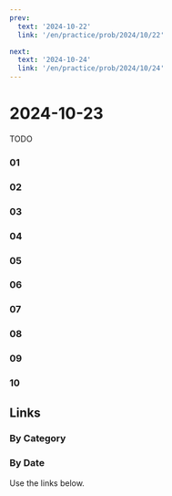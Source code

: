 ```yaml
---
prev:
  text: '2024-10-22'
  link: '/en/practice/prob/2024/10/22'

next:
  text: '2024-10-24'
  link: '/en/practice/prob/2024/10/24'
---
```


# 2024-10-23

TODO

### 01

### 02

### 03

### 04

### 05

### 06

### 07

### 08

### 09

### 10

## Links

[<Badge type="tip" text="Check Solution"/>](/en/learning/prob/2024/10/23)

### By Category

[<Badge type="tip" text="<--"/>](/en/practice/prob/2024/10/20)
[<Badge type="tip" text="Calendar"/>](/en/practice/calendar/2024/10)
[<Badge type="info" text="-->"/>](/en/practice/prob/2024/10/23#links)

### By Date

Use the links below.